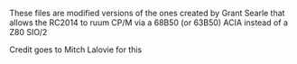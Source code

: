 These files are modified versions of the ones created by Grant Searle that allows the RC2014 to ruum CP/M via a 68B50 (or 63B50) ACIA instead of a Z80 SIO/2

Credit goes to Mitch Lalovie for this
